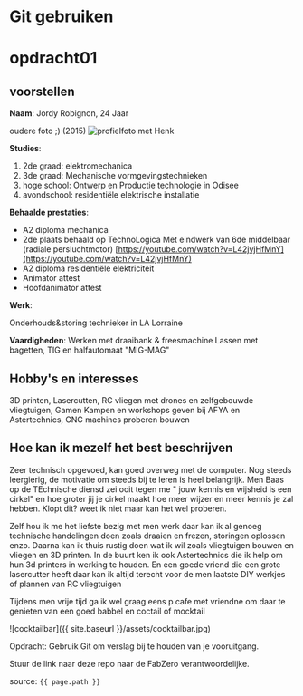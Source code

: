 # Git gebruiken
# opdracht01
## voorstellen
**Naam**: Jordy Robignon, 24 Jaar

oudere foto ;) (2015)
![profielfoto met Henk](https://scontent.fbru2-1.fna.fbcdn.net/v/t1.0-9/11026013_823808504365930_918603454044233510_n.jpg?_nc_cat=106&_nc_sid=174925&_nc_ohc=fJjavXjjEdYAX8aQ4Bm&_nc_ht=scontent.fbru2-1.fna&oh=ede0d6b3f26af0081ba1fb422bb30ab6&oe=5F763785)


**Studies**: 
1. 2de graad: elektromechanica
2. 3de graad: Mechanische vormgevingstechnieken
3. hoge school: Ontwerp en Productie technologie in Odisee
4. avondschool: residentiële elektrische installatie

**Behaalde prestaties**:
 * A2 diploma mechanica
 * 2de plaats behaald op TechnoLogica 
  Met eindwerk van 6de middelbaar (radiale persluchtmotor) [https://youtube.com/watch?v=L42jvjHfMnY](https://youtube.com/watch?v=L42jvjHfMnY)
 * A2 diploma residentiële elektriciteit
 * Animator attest
 * Hoofdanimator attest
 
 **Werk**:
 
 Onderhouds&storing technieker in LA Lorraine
 
 **Vaardigheden**:
 Werken met draaibank & freesmachine
 Lassen met bagetten, TIG en halfautomaat "MIG-MAG"

## Hobby's en interesses

3D printen, Lasercutten, RC vliegen met drones en zelfgebouwde vliegtuigen, Gamen
Kampen en workshops geven bij AFYA en Astertechnics, CNC machines proberen bouwen

## Hoe kan ik mezelf het best beschrijven

Zeer technisch opgevoed, kan goed overweg met de computer. Nog steeds leergierig, de motivatie om steeds bij te leren is heel belangrijk. Men Baas op de TEchnische diensd zei ooit tegen me " jouw kennis en wijsheid is een cirkel" en hoe groter jij je cirkel maakt hoe meer wijzer en meer kennis je zal hebben. Klopt dit? weet ik niet maar kan het wel proberen.

Zelf hou ik me het liefste bezig met men werk daar kan ik al genoeg technische handelingen doen zoals draaien en frezen, storingen oplossen enzo. Daarna kan ik thuis rustig doen wat ik wil zoals vliegtuigen bouwen en vliegen en 3D printen.
In de buurt ken ik ook Astertechnics die ik help om hun 3d printers in werking te houden.
En een goede vriend die een grote lasercutter heeft daar kan ik altijd terecht voor de men laatste DIY werkjes of plannen van RC vliegtuigen

Tijdens men vrije tijd ga ik wel graag eens p cafe met vriendne om daar te genieten van een goed babbel en coctail of mocktail

![cocktailbar]({{ site.baseurl }}/assets/cocktailbar.jpg)


Opdracht: Gebruik Git om verslag bij te houden van je vooruitgang.

Stuur de link naar deze repo naar de FabZero verantwoordelijke.

source: `{{ page.path }}`

